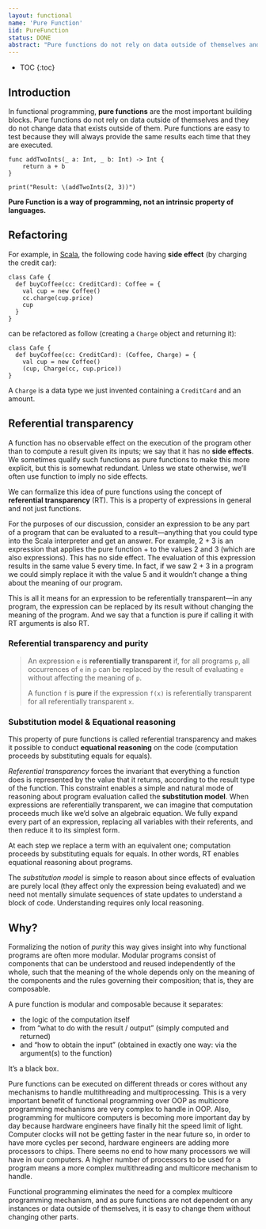 ```yaml
---
layout: functional
name: 'Pure Function'
iid: PureFunction
status: DONE
abstract: "Pure functions do not rely on data outside of themselves and they do not change data that exists outside of them. They provide the same result each time that they are executed"
---
```


* TOC
{:toc}

## Introduction

In functional programming, __pure functions__ are the most important building blocks. Pure functions do not rely on data
 outside of themselves and they do not change data that exists outside of them. Pure functions are easy to test because 
 they will always provide the same results each time that they are executed.
 
```
func addTwoInts(_ a: Int, _ b: Int) -> Int {
    return a + b
}

print("Result: \(addTwoInts(2, 3))")
```

__Pure Function is a way of programming, not an intrinsic property of languages.__ 


## Refactoring

For example, in [Scala](/Scala), the following code having __side effect__ (by charging the credit car):

```
class Cafe {
  def buyCoffee(cc: CreditCard): Coffee = {
    val cup = new Coffee()
    cc.charge(cup.price)
    cup
  }
}
``` 

can be refactored as follow (creating a `Charge` object and returning it):

```
class Cafe {
  def buyCoffee(cc: CreditCard): (Coffee, Charge) = {
    val cup = new Coffee()
    (cup, Charge(cc, cup.price))
}
```

A `Charge` is a data type we just invented containing a `CreditCard` and an amount.


## Referential transparency

A function has no observable effect on the execution of the program other than to compute a result given its inputs; we 
say that it has no __side effects__. We sometimes qualify such functions as pure functions to make this more explicit, 
but this is somewhat redundant. Unless we state otherwise, we’ll often use function to imply no side effects.

We can formalize this idea of pure functions using the concept of __referential transparency__ (RT). This is a property 
of expressions in general and not just functions. 

For the purposes of our discussion, consider an expression to be any part of a program that can be evaluated to a result—anything 
that you could type into the Scala interpreter and get an answer. For example, 2 + 3 is an expression that applies the pure 
function + to the values 2 and 3 (which are also expressions). This has no side effect. The evaluation of this expression 
results in the same value 5 every time. In fact, if we saw 2 + 3 in a program we could simply replace it with the value 5 
and it wouldn’t change a thing about the meaning of our program.

This is all it means for an expression to be referentially transparent—in any program, the expression can be replaced by 
its result without changing the meaning of the program. And we say that a function is pure if calling it with RT arguments 
is also RT.

### Referential transparency and purity

> An expression `e` is __referentially transparent__ if, for all programs `p`, all occurrences of `e` in `p` can be replaced 
> by the result of evaluating `e` without affecting the meaning of `p`. 
>
> A function `f` is __pure__ if the expression `f(x)` is referentially transparent for all referentially transparent `x`.


### Substitution model & Equational reasoning

This property of pure functions is called referential transparency and makes it possible to conduct __equational reasoning__ 
on the code (computation proceeds by substituting equals for equals).

_Referential transparency_ forces the invariant that everything a function does is represented by the value that it returns, 
according to the result type of the function. This constraint enables a simple and natural mode of reasoning about program 
evaluation called the __substitution model__. When expressions are referentially transparent, we can imagine that computation 
proceeds much like we’d solve an algebraic equation. We fully expand every part of an expression, replacing all variables 
with their referents, and then reduce it to its simplest form. 

At each step we replace a term with an equivalent one; computation proceeds by substituting equals for equals. In other 
words, RT enables equational reasoning about programs.

The _substitution model_ is simple to reason about since effects of evaluation are purely local (they affect only the 
expression being evaluated) and we need not mentally simulate sequences of state updates to understand a block of code. 
Understanding requires only local reasoning.

## Why?

Formalizing the notion of _purity_ this way gives insight into why functional programs are often more modular. Modular 
programs consist of components that can be understood and reused independently of the whole, such that the meaning of 
the whole depends only on the meaning of the components and the rules governing their composition; that is, they are 
composable.

A pure function is modular and composable because it separates:
* the logic of the computation itself 
* from “what to do with the result / output”  (simply computed and returned)
* and “how to obtain the input” (obtained in exactly one way: via the argument(s) to the function)

It’s a black box.

Pure functions can be executed on different threads or cores without any mechanisms to handle multithreading and multiprocessing. 
This is a very important benefit of functional programming over OOP as multicore programming mechanisms are very complex 
to handle in OOP. Also, programming for multicore computers is becoming more important day by day because hardware engineers 
have finally hit the speed limit of light. Computer clocks will not be getting faster in the near future so, in order to 
have more cycles per second, hardware engineers are adding more processors to chips. There seems no end to how many processors 
we will have in our computers. A higher number of processors to be used for a program means a more complex multithreading 
and multicore mechanism to handle.

Functional programming eliminates the need for a complex multicore programming mechanism, and as pure functions are not 
dependent on any instances or data outside of themselves, it is easy to change them without changing other parts.
